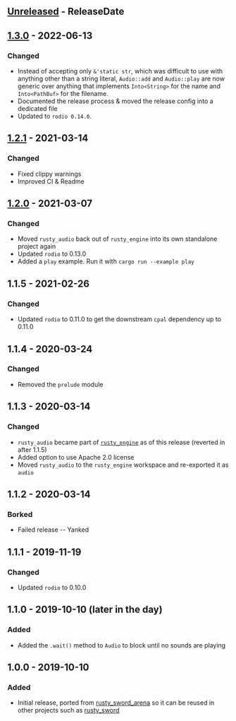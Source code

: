<!-- next-header -->

## [Unreleased] - ReleaseDate

## [1.3.0] - 2022-06-13

### Changed

- Instead of accepting only `&'static str`, which was difficult to use with anything other than a string literal, `Audio::add` and `Audio::play` are now generic over anything that implements `Into<String>` for the name and `Into<PathBuf>` for the filename.
- Documented the release process & moved the release config into a dedicated file
- Updated to `rodio 0.14.0`.

## [1.2.1] - 2021-03-14

### Changed

- Fixed clippy warnings
- Improved CI & Readme

## [1.2.0] - 2021-03-07

### Changed

- Moved `rusty_audio` back out of `rusty_engine` into its own standalone project again
- Updated `rodio` to 0.13.0
- Added a `play` example. Run it with `cargo run --example play`

## 1.1.5 - 2021-02-26

### Changed

- Updated `rodio` to 0.11.0 to get the downstream `cpal` dependency up to 0.11.0

## 1.1.4 - 2020-03-24

### Changed

- Removed the `prelude` module

## 1.1.3 - 2020-03-14

### Changed

- `rusty_audio` became part of [`rusty_engine`] as of this release (reverted in after 1.1.5)
- Added option to use Apache 2.0 license
- Moved `rusty_audio` to the `rusty_engine` workspace and re-exported it as `audio`

[`rusty_engine`]: https://github.com/cleancut/rusty_engine

## 1.1.2 - 2020-03-14

### Borked

- Failed release -- Yanked

## 1.1.1 - 2019-11-19

### Changed

- Updated `rodio` to 0.10.0

## 1.1.0 - 2019-10-10 (later in the day)

### Added

- Added the `.wait()` method to `Audio` to block until no sounds are playing

## 1.0.0 - 2019-10-10

### Added

- Initial release, ported from [rusty_sword_arena](https://github.com/cleancut/rusty_sword_arena)
  so it can be reused in other projects such as 
  [rusty_sword](https://github.com/cleancut/rusty_sword)

<!-- next-url -->
[Unreleased]: https://github.com/cleancut/rusty_audio/compare/v1.3.0...HEAD
[1.3.0]: https://github.com/cleancut/rusty_audio/compare/v1.2.1...v1.3.0
[1.2.1]: https://github.com/cleancut/rusty_audio/compare/v1.2.0...v1.2.1
[1.2.0]: https://github.com/cleancut/rusty_audio/compare/v1.1.5...v1.2.0

